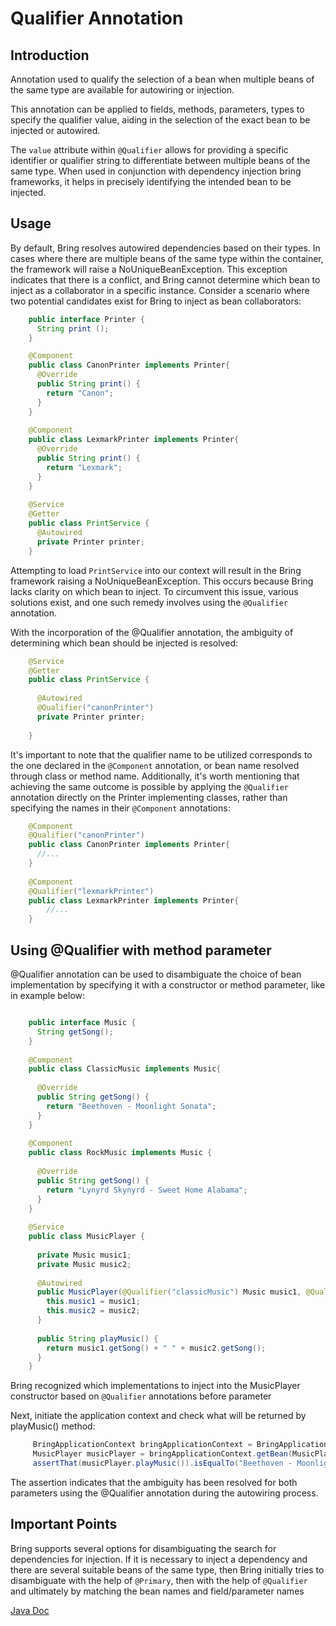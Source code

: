 # Qualifier Annotation

## Introduction


Annotation used to qualify the selection of a bean when multiple beans of the same type
are available for autowiring or injection.

This annotation can be applied to fields, methods, parameters, types
to specify the qualifier value, aiding in the selection of the exact bean to be injected or autowired.

The `value` attribute within `@Qualifier` allows for providing a specific identifier 
or qualifier string to differentiate between multiple beans of the same type. When used in conjunction
with dependency injection bring frameworks, it helps in precisely identifying the intended bean to be injected.

## Usage

By default, Bring resolves autowired dependencies based on their types.
In cases where there are multiple beans of the same type within the container, 
the framework will raise a NoUniqueBeanException. 
This exception indicates that there is a conflict, and Bring cannot determine which bean to inject 
as a collaborator in a specific instance.
Consider a scenario where two potential candidates exist for Bring to inject as bean collaborators:

```java
    public interface Printer {
      String print ();
    }

    @Component
    public class CanonPrinter implements Printer{
      @Override
      public String print() {
        return "Canon";
      }
    }
    
    @Component
    public class LexmarkPrinter implements Printer{
      @Override
      public String print() {
        return "Lexmark";
      }
    }
    
    @Service
    @Getter
    public class PrintService {
      @Autowired
      private Printer printer;
    }


   ```

Attempting to load `PrintService` into our context will result in the Bring framework raising a NoUniqueBeanException. 
This occurs because Bring lacks clarity on which bean to inject. 
To circumvent this issue, various solutions exist, and one such remedy involves 
using the `@Qualifier` annotation.

With the incorporation of the @Qualifier annotation, the ambiguity of determining which bean 
should be injected is resolved:

```java
    @Service
    @Getter
    public class PrintService {
    
      @Autowired
      @Qualifier("canonPrinter")
      private Printer printer;
    
    }
   ```

It's important to note that the qualifier name to be utilized corresponds to the one declared 
in the `@Component` annotation, or bean name resolved through class or method name.
Additionally, it's worth mentioning that achieving the same outcome is possible by applying 
the `@Qualifier` annotation directly on the Printer implementing classes, rather than 
specifying the names in their `@Component` annotations:

```java
    @Component
    @Qualifier("canonPrinter")
    public class CanonPrinter implements Printer{
      //...
    }
    
    @Component
    @Qualifier("lexmarkPrinter")
    public class LexmarkPrinter implements Printer{
        //...
    }

   ```

## Using @Qualifier with method parameter

@Qualifier annotation can be used to disambiguate the choice of bean implementation 
by specifying it with a constructor or method parameter, like in example below:

```java

    public interface Music {
      String getSong();
    }
    
    @Component
    public class ClassicMusic implements Music{
    
      @Override
      public String getSong() {
        return "Beethoven - Moonlight Sonata";
      }
    }
    
    @Component
    public class RockMusic implements Music {
    
      @Override
      public String getSong() {
        return "Lynyrd Skynyrd - Sweet Home Alabama";
      }
    }
    
    @Service
    public class MusicPlayer {
    
      private Music music1;
      private Music music2;
    
      @Autowired
      public MusicPlayer(@Qualifier("classicMusic") Music music1, @Qualifier("rockMusic")Music music2) {
        this.music1 = music1;
        this.music2 = music2;
      }
    
      public String playMusic() {
        return music1.getSong() + " " + music2.getSong();
      }
    }

   ```
Bring recognized which implementations to inject into the MusicPlayer constructor based on 
`@Qualifier` annotations before parameter

Next, initiate the application context and check what will be returned by playMusic() method:

```java
     BringApplicationContext bringApplicationContext = BringApplication.run(Config.class");
     MusicPlayer musicPlayer = bringApplicationContext.getBean(MusicPlayer.class);
     assertThat(musicPlayer.playMusic()).isEqualTo("Beethoven - Moonlight Sonata Lynyrd Skynyrd - Sweet Home Alabama");

   ```
The assertion indicates that the ambiguity has been resolved for both parameters using the @Qualifier 
annotation during the autowiring process.

## Important Points
Bring supports several options for disambiguating the search for dependencies for injection. 
If it is necessary to inject a dependency and there are several suitable beans of the same type, 
then Bring initially tries to disambiguate with the help of `@Primary`, then with the help of `@Qualifier` 
and ultimately by matching the bean names and field/parameter names

[Java Doc](https://BlyznytsiaOrg.github.io/bring-core-javadoc/com/bobocode/bring/core/annotation/Qualifier.html)


